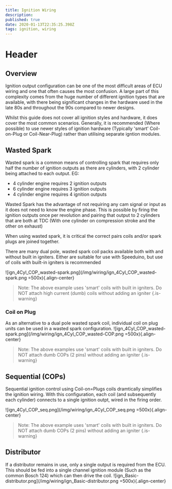```yaml
---
title: Ignition Wiring
description: 
published: true
date: 2020-01-13T22:35:25.398Z
tags: ignition, wiring
---
```


# Header
## Overview
Ignition output configuration can be one of the most difficult areas of ECU wiring and one that often causes the most confusion. A large part of this complexity comes from the huge number of different ignition types that are available, with there being significant changes in the hardware used in the late 80s and throughout the 90s compared to newer designs. 

Whilst this guide does not cover all ignition styles and hardware, it does cover the most common scenarios. Generally, it is recommended (Where possible) to use newer styles of ignition hardware (Typically 'smart' Coil-on-Plug or Coil-Near-Plug) rather than utilising separate igntion modules. 

## Wasted Spark
Wasted spark is a common means of controlling spark that requires only half the number of ignition outputs as there are cylinders, with 2 cylinder being attached to each output. EG:
* 4 cylinder engine requires 2 ignition outputs
* 6 cylinder engine requires 3 ignition outputs
* 4 cylinder engine requires 4 ignition outputs

Wasted Spark has the advantage of not requiring any cam signal or input as it does not need to know the engine phase. This is possible by firing the ignition outputs once per revolution and pairing that output to 2 cylinders that are both at TDC (With one cylinder on compression stroke and the other on exhaust)

When using wasted spark, it is critical the correct pairs coils and/or spark plugs are joined together. 

There are many dual pole, wasted spark coil packs available both with and without built in igniters. Either are suitable for use with Speeduino, but use of coils with built-in igniters is recommended

![ign_4Cyl_COP_wasted-spark.png](/img/wiring/ign_4Cyl_COP_wasted-spark.png =500x){.align-center}

> Note: The above example uses 'smart' coils with built in igniters. Do NOT attach high current (dumb) coils without adding an igniter
{.is-warning}

### Coil on Plug 
As an alternative to a dual pole wasted spark coil, individual coil on plug units can be used in a wasted spark configuration. 
![ign_4Cyl_COP_wasted-spark.png](/img/wiring/ign_4Cyl_COP_wasted-COP.png =500x){.align-center}


> Note: The above examples use 'smart' coils with built in igniters. Do NOT attach dumb COPs (2 pins) without adding an igniter
{.is-warning}


## Sequential (COPs)
Sequential ignition control using Coil-on=Plugs coils dramtically simplifies the ignition wiring. With this configuration, each coil (and subsequently each cylinder) connects to a single ignition outpt, wired in the firing order. 


![ign_4Cyl_COP_seq.png](/img/wiring/ign_4Cyl_COP_seq.png =500x){.align-center}

> Note: The above example uses 'smart' coils with built in igniters. Do NOT attach dumb COPs (2 pins) without adding an igniter
{.is-warning}

## Distributor
If a distributor remains in use, only a single output is required from the ECU. This should be fed into a single channel ignition module (Such as the common Bosch 124) which can then drive the coil. 
![ign_Basic-distributor.png](/img/wiring/ign_Basic-distributor.png =500x){.align-center}